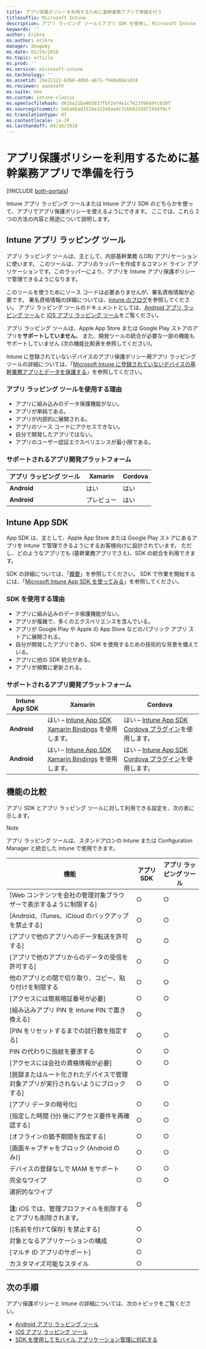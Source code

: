 ```yaml
---
title: アプリ保護ポリシーを利用するために基幹業務アプリで準備を行う
titlesuffix: Microsoft Intune
description: アプリ ラッピング ツールとアプリ SDK を使用し、Microsoft Intune でアプリ保護ポリシーを使用するために、カスタム基幹業務アプリを有効にします。
keywords: ''
author: Erikre
ms.author: erikre
manager: dougeby
ms.date: 01/24/2018
ms.topic: article
ms.prod: ''
ms.service: microsoft-intune
ms.technology: ''
ms.assetid: 29e22121-8268-48b5-a671-f940a6be1d24
ms.reviewer: aanavath
ms.suite: ems
ms.custom: intune-classic
ms.openlocfilehash: d61ba21ba465037fbf2ef4e1c7423f6649fc810f
ms.sourcegitcommit: 5eba4bad151be32346aedc7cbb0333d71934f8cf
ms.translationtype: HT
ms.contentlocale: ja-JP
ms.lasthandoff: 04/16/2018
---
```

# <a name="prepare-line-of-business-apps-for-app-protection-policies"></a>アプリ保護ポリシーを利用するために基幹業務アプリで準備を行う

[!INCLUDE [both-portals](./includes/note-for-both-portals.md)]

Intune アプリ ラッピング ツールまたは Intune アプリ SDK のどちらかを使って、アプリでアプリ保護ポリシーを使えるようにできます。 ここでは、これら 2 つの方法の内容と用途について説明します。

## <a name="intune-app-wrapping-tool"></a>Intune アプリ ラッピング ツール
アプリ ラッピング ツールは、主として、内部基幹業務 (LOB) アプリケーションに使います。 このツールは、アプリのラッパーを作成するコマンド ライン アプリケーションです。このラッパーにより、アプリを Intune アプリ保護ポリシーで管理できるようになります。

このツールを使うためにソース コードは必要ありませんが、署名資格情報が必要です。 署名資格情報の詳細については、[Intune のブログ](https://blogs.technet.microsoft.com/enterprisemobility/2015/02/25/how-to-obtain-the-prerequisites-for-the-intune-app-wrapping-tool-for-ios/)を参照してください。 アプリ ラッピング ツールのドキュメントとしては、[Android アプリ ラッピング ツール](app-wrapper-prepare-android.md)と [iOS アプリ ラッピング ツール](app-wrapper-prepare-ios.md)をご覧ください。

アプリ ラッピング ツールは、Apple App Store または Google Play ストアのアプリを**サポートしていません**。 また、開発ツールの統合が必要な一部の機能もサポートしていません (次の機能比較表を参照してください)。


Intune に登録されていないデバイスのアプリ保護ポリシー用アプリ ラッピング ツールの詳細については、「[Microsoft Intune に登録されていないデバイスの基幹業務アプリとデータを保護する](/intune-classic/deploy-use/protect-line-of-business-apps-and-data-on-devices-not-enrolled-in-microsoft-intune)」を参照してください。

### <a name="reasons-to-use-the-app-wrapping-tool"></a>アプリ ラッピング ツールを使用する理由
* アプリに組み込みのデータ保護機能がない。
* アプリが単純である。
* アプリが内部的に展開される。
* アプリのソース コードにアクセスできない。
* 自分で開発したアプリではない。
* アプリのユーザー認証エクスペリエンスが最小限である。


### <a name="supported-app-development-platforms"></a>サポートされるアプリ開発プラットフォーム

|**アプリ ラッピング ツール** | **Xamarin** |**Cordova** |
|------|----|----|
|**Android** |はい|はい|
|**Android**| プレビュー |はい|

## <a name="intune-app-sdk"></a>Intune App SDK
App SDK は、主として、Apple App Store または Google Play ストアにあるアプリを Intune で管理できるようにするお客様向けに設計されています。 ただし、どのようなアプリでも (基幹業務アプリでさえ)、SDK の統合を利用できます。

SDK の詳細については、「[概要](app-sdk.md)」を参照してください。 SDK で作業を開始するには、「[Microsoft Intune App SDK を使ってみる](app-sdk-get-started.md)」を参照してください。

### <a name="reasons-to-use-the-sdk"></a>SDK を使用する理由
* アプリに組み込みのデータ保護機能がない。
* アプリが複雑で、多くのエクスペリエンスを含んでいる。
* アプリが Google Play や Apple の App Store などのパブリック アプリ ストアに展開される。
* 自分が開発したアプリであり、SDK を使用するための技術的な背景を備えている。
* アプリに他の SDK 統合がある。
* アプリが頻繁に更新される。

### <a name="supported-app-development-platforms"></a>サポートされるアプリ開発プラットフォーム

|**Intune App SDK** |**Xamarin** |**Cordova**
|------|----|----|
|**Android**|はい – [Intune App SDK Xamarin Bindings](app-sdk-xamarin.md) を使用します。|はい – [Intune App SDK Cordova プラグイン](app-sdk-cordova.md)を使用します。|
|**Android**| はい – [Intune App SDK Xamarin Bindings](app-sdk-xamarin.md) を使用します。|はい – [Intune App SDK Cordova プラグイン](app-sdk-cordova.md)を使用します。|

## <a name="feature-comparison"></a>機能の比較
アプリ SDK とアプリ ラッピング ツールに対して利用できる設定を、次の表に示します。

> [!NOTE]
> アプリ ラッピング ツールは、スタンドアロンの Intune または Configuration Manager と統合した Intune で使用できます。

|                                                         機能                                                          | アプリ SDK | アプリ ラッピング ツール |
|--------------------------------------------------------------------------------------------------------------------------|---------|-------------------|
|                              [Web コンテンツを会社の管理対象ブラウザーで表示するように制限する]                              |    ○    |         ○         |
|                                        [Android、iTunes、iCloud のバックアップを禁止する]                                        |    ○    |         ○         |
|                                         [アプリで他のアプリへのデータ転送を許可する]                                         |    ○    |         ○         |
|                                        [アプリで他のアプリからのデータの受信を許可する]                                         |    ○    |         ○         |
|                                      他のアプリとの間で切り取り、コピー、貼り付けを制限する                                       |    ○    |         ○         |
|                                              [アクセスには簡易暗証番号が必要]                                               |    ○    |         ○         |
|                                         [組み込みアプリ PIN を Intune PIN で置き換える]                                         |    ○    |                   |
|                                     [PIN をリセットするまでの試行数を指定する]                                      |    ○    |         ○         |
|                                             PIN の代わりに指紋を要求する                                             |    ○    |         ○         |
|                                         [アクセスには会社の資格情報が必要]                                         |    ○    |         ○         |
|                             [脱獄またはルート化されたデバイスで管理対象アプリが実行されないようにブロックする]                              |    ○    |         ○         |
|                                                     [アプリ データの暗号化]                                                     |    ○    |         ○         |
|                           [指定した時間 (分) 後にアクセス要件を再確認する]                            |    ○    |         ○         |
|                                             [オフラインの猶予期間を指定する]                                             |    ○    |         ○         |
|                                           [画面キャプチャをブロック (Android のみ)]                                            |    ○    |         ○         |
|                                        デバイスの登録なしで MAM をサポート                                         |    ○    |         ○         |
|                                                        完全なワイプ                                                         |    ○    |         ○         |
| 選択的なワイプ <br></br><strong>注:</strong> iOS では、管理プロファイルを削除するとアプリも削除されます。 |    ○    |                   |
|                                                    [[名前を付けて保存] を禁止する]                                                     |    ○    |                   |
|                                            対象となるアプリケーションの構成                                            |    ○    |                   |
|                                                [マルチ ID アプリのサポート]                                                |    ○    |                   |
|                                                    カスタマイズ可能なスタイル                                                    |    ○    |                   |

## <a name="next-steps"></a>次の手順

アプリ保護ポリシーと Intune の詳細については、次のトピックをご覧ください。

  -  [Android アプリ ラッピング ツール](app-wrapper-prepare-android.md)</br>
  - [iOS アプリ ラッピング ツール](app-wrapper-prepare-ios.md)</br>
  - [SDK を使用してモバイル アプリケーション管理に対応する](/intune-classic/deploy-use/use-the-sdk-to-enable-apps-for-mobile-application-management)
